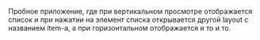 Пробное приложение, где при вертикальном просмотре отображается список и при нажатии на элемент списка открывается другой layout с названием item-a, а при горизонтальном отображается и то и то.
